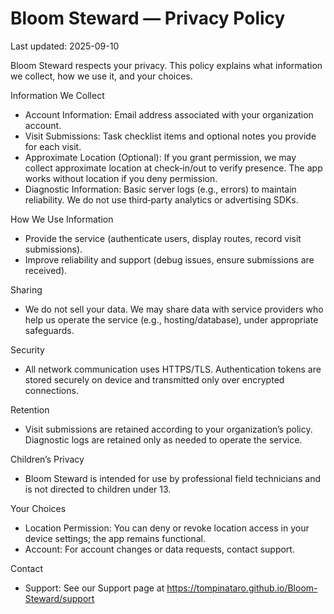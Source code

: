 # Bloom Steward — Privacy Policy

Last updated: 2025-09-10

Bloom Steward respects your privacy. This policy explains what information we collect, how we use it, and your choices.

Information We Collect
- Account Information: Email address associated with your organization account.
- Visit Submissions: Task checklist items and optional notes you provide for each visit.
- Approximate Location (Optional): If you grant permission, we may collect approximate location at check‑in/out to verify presence. The app works without location if you deny permission.
- Diagnostic Information: Basic server logs (e.g., errors) to maintain reliability. We do not use third‑party analytics or advertising SDKs.

How We Use Information
- Provide the service (authenticate users, display routes, record visit submissions).
- Improve reliability and support (debug issues, ensure submissions are received).

Sharing
- We do not sell your data. We may share data with service providers who help us operate the service (e.g., hosting/database), under appropriate safeguards.

Security
- All network communication uses HTTPS/TLS. Authentication tokens are stored securely on device and transmitted only over encrypted connections.

Retention
- Visit submissions are retained according to your organization’s policy. Diagnostic logs are retained only as needed to operate the service.

Children’s Privacy
- Bloom Steward is intended for use by professional field technicians and is not directed to children under 13.

Your Choices
- Location Permission: You can deny or revoke location access in your device settings; the app remains functional.
- Account: For account changes or data requests, contact support.

Contact
- Support: See our Support page at https://tompinataro.github.io/Bloom-Steward/support


